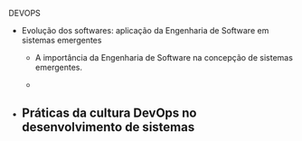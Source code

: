 DEVOPS

- Evolução dos softwares: aplicação da Engenharia de Software em sistemas emergentes
  - A importância da Engenharia de Software na concepção de sistemas emergentes.
  
  - 
  
- Práticas da cultura DevOps no desenvolvimento de sistemas
  - 
  

